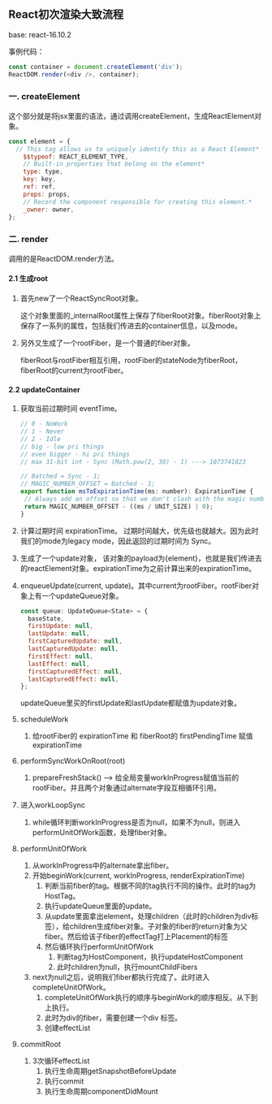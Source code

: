 ## React初次渲染大致流程

base: react-16.10.2

事例代码：

```javascript
const container = document.createElement('div');
ReactDOM.render(<div />, container);
```

### 一. createElement

这个部分就是将jsx里面的语法，通过调用createElement，生成ReactElement对象。

```javascript
const element = {
  // This tag allows us to uniquely identify this as a React Element*
	$$typeof: REACT_ELEMENT_TYPE,
	// Built-in properties that belong on the element*
 	type: type,
	key: key,
	ref: ref,
	props: props,
	// Record the component responsible for creating this element.*
	_owner: owner,
};
```

### 二. render

调用的是ReactDOM.render方法。

#### 2.1 生成root

1. 首先new了一个ReactSyncRoot对象。

   这个对象里面的_internalRoot属性上保存了fiberRoot对象。fiberRoot对象上保存了一系列的属性，包括我们传进去的container信息，以及mode。

2. 另外又生成了一个rootFiber，是一个普通的fiber对象。

   fiberRoot与rootFiber相互引用，rootFiber的stateNode为fiberRoot，fiberRoot的current为rootFiber。

#### 2.2 updateContainer

1. 获取当前过期时间 eventTime。

   ```javascript
   // 0 - NoWork
   // 1 - Never
   // 2 - Idle
   // big - low pri things
   // even bigger - hi pri things
   // max 31-bit int - Sync (Math.pow(2, 30) - 1) ---> 1073741823
   
   // Batched = Sync - 1;
   // MAGIC_NUMBER_OFFSET = Batched - 1;
   export function msToExpirationTime(ms: number): ExpirationTime {
   	// Always add an offset so that we don't clash with the magic number for NoWork.
   	return MAGIC_NUMBER_OFFSET - ((ms / UNIT_SIZE) | 0);
   }
   ```

2. 计算过期时间 expirationTime。 过期时间越大，优先级也就越大。因为此时我们的mode为legacy mode，因此返回的过期时间为 Sync。

3. 生成了一个update对象， 该对象的payload为{element}，也就是我们传进去的reactElement对象。expirationTime为之前计算出来的expirationTime。

4. enqueueUpdate(current, update)。其中current为rootFiber。rootFiber对象上有一个updateQueue对象。

   ```javascript
   const queue: UpdateQueue<State> = {
     baseState,
     firstUpdate: null,
     lastUpdate: null,
     firstCapturedUpdate: null,
     lastCapturedUpdate: null,
     firstEffect: null,
     lastEffect: null,
     firstCapturedEffect: null,
     lastCapturedEffect: null,
   };
   ```

   updateQueue里买的firstUpdate和lastUpdate都赋值为update对象。

5. scheduleWork 

   1. 给rootFiber的 expirationTime 和 fiberRoot的 firstPendingTime 赋值expirationTime

6. performSyncWorkOnRoot(root)

   1. prepareFreshStack() --> 给全局变量workInProgress赋值当前的rootFiber。并且两个对象通过alternate字段互相循环引用。

7. 进入workLoopSync

   1. while循环判断workInProgress是否为null，如果不为null，则进入performUnitOfWork函数，处理fiber对象。

8. performUnitOfWork

   1. 从workInProgress中的alternate拿出fiber。
   2. 开始beginWork(current, workInProgress, renderExpirationTime)
      1. 判断当前fiber的tag。根据不同的tag执行不同的操作。此时的tag为HostTag。
      2. 执行updateQueue里面的update。
      3. 从update里面拿出element，处理children（此时的children为div标签），给children生成fiber对象。子对象的fiber的return对象为父fiber。然后给该子fiber的effectTag打上Placement的标签
      4. 然后循环执行performUnitOfWork
         1. 判断tag为HostComponent，执行updateHostComponent
         2. 此时children为null，执行mountChildFibers
   3. next为null之后，说明我们fiber都执行完成了。此时进入completeUnitOfWork。
      1. completeUnitOfWork执行的顺序与beginWork的顺序相反。从下到上执行。
      2. 此时为div的fiber，需要创建一个div 标签。
      3. 创建effectList

9. commitRoot

   1. 3次循环effectList
      1. 执行生命周期getSnapshotBeforeUpdate
      2. 执行commit
      3. 执行生命周期componentDidMount

   

   